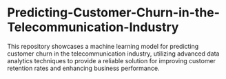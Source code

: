 # Predicting-Customer-Churn-in-the-Telecommunication-Industry
This repository showcases a machine learning model for predicting customer churn in the telecommunication industry, utilizing advanced data analytics techniques to provide a reliable solution for improving customer retention rates and enhancing business performance.
